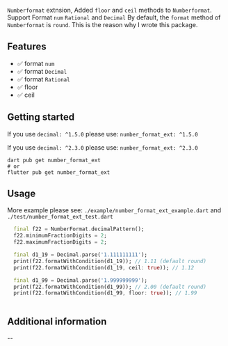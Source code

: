 

`Numberformat` extnsion, Added `floor` and `ceil` methods to `Numberformat`.
Support Format `num` `Rational` and `Decimal`
By default, the `format` method of `Numberformat` is `round`. This is the reason why I wrote this package.

## Features
- ✅ format `num`
- ✅ format `Decimal`
- ✅ format `Rational`
- ✅ floor
- ✅ ceil
    
## Getting started
If you use `decimal: ^1.5.0` please use: `number_format_ext: ^1.5.0`

If you use `decimal: ^2.3.0` please use: `number_format_ext: ^2.3.0`

```
dart pub get number_format_ext
# or
flutter pub get number_format_ext
```

## Usage
More example please see:
`./example/number_format_ext_example.dart` and `./test/number_format_ext_test.dart`

```dart
  final f22 = NumberFormat.decimalPattern();
  f22.minimumFractionDigits = 2;
  f22.maximumFractionDigits = 2;

  final d1_19 = Decimal.parse('1.111111111');
  print(f22.formatWithCondition(d1_19)); // 1.11 (default round)
  print(f22.formatWithCondition(d1_19, ceil: true)); // 1.12

  final d1_99 = Decimal.parse('1.999999999');
  print(f22.formatWithCondition(d1_99)); // 2.00 (default round)
  print(f22.formatWithCondition(d1_99, floor: true)); // 1.99
  
```

## Additional information

--
